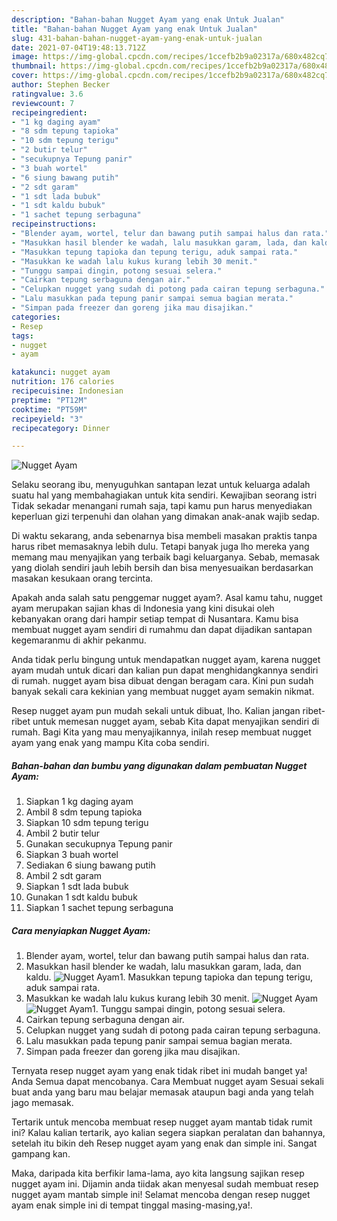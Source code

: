 ```yaml
---
description: "Bahan-bahan Nugget Ayam yang enak Untuk Jualan"
title: "Bahan-bahan Nugget Ayam yang enak Untuk Jualan"
slug: 431-bahan-bahan-nugget-ayam-yang-enak-untuk-jualan
date: 2021-07-04T19:48:13.712Z
image: https://img-global.cpcdn.com/recipes/1ccefb2b9a02317a/680x482cq70/nugget-ayam-foto-resep-utama.jpg
thumbnail: https://img-global.cpcdn.com/recipes/1ccefb2b9a02317a/680x482cq70/nugget-ayam-foto-resep-utama.jpg
cover: https://img-global.cpcdn.com/recipes/1ccefb2b9a02317a/680x482cq70/nugget-ayam-foto-resep-utama.jpg
author: Stephen Becker
ratingvalue: 3.6
reviewcount: 7
recipeingredient:
- "1 kg daging ayam"
- "8 sdm tepung tapioka"
- "10 sdm tepung terigu"
- "2 butir telur"
- "secukupnya Tepung panir"
- "3 buah wortel"
- "6 siung bawang putih"
- "2 sdt garam"
- "1 sdt lada bubuk"
- "1 sdt kaldu bubuk"
- "1 sachet tepung serbaguna"
recipeinstructions:
- "Blender ayam, wortel, telur dan bawang putih sampai halus dan rata."
- "Masukkan hasil blender ke wadah, lalu masukkan garam, lada, dan kaldu."
- "Masukkan tepung tapioka dan tepung terigu, aduk sampai rata."
- "Masukkan ke wadah lalu kukus kurang lebih 30 menit."
- "Tunggu sampai dingin, potong sesuai selera."
- "Cairkan tepung serbaguna dengan air."
- "Celupkan nugget yang sudah di potong pada cairan tepung serbaguna."
- "Lalu masukkan pada tepung panir sampai semua bagian merata."
- "Simpan pada freezer dan goreng jika mau disajikan."
categories:
- Resep
tags:
- nugget
- ayam

katakunci: nugget ayam 
nutrition: 176 calories
recipecuisine: Indonesian
preptime: "PT12M"
cooktime: "PT59M"
recipeyield: "3"
recipecategory: Dinner

---
```



![Nugget Ayam](https://img-global.cpcdn.com/recipes/1ccefb2b9a02317a/680x482cq70/nugget-ayam-foto-resep-utama.jpg)

Selaku seorang ibu, menyuguhkan santapan lezat untuk keluarga adalah suatu hal yang membahagiakan untuk kita sendiri. Kewajiban seorang istri Tidak sekadar menangani rumah saja, tapi kamu pun harus menyediakan keperluan gizi terpenuhi dan olahan yang dimakan anak-anak wajib sedap.

Di waktu  sekarang, anda sebenarnya bisa membeli masakan praktis tanpa harus ribet memasaknya lebih dulu. Tetapi banyak juga lho mereka yang memang mau menyajikan yang terbaik bagi keluarganya. Sebab, memasak yang diolah sendiri jauh lebih bersih dan bisa menyesuaikan berdasarkan masakan kesukaan orang tercinta. 



Apakah anda salah satu penggemar nugget ayam?. Asal kamu tahu, nugget ayam merupakan sajian khas di Indonesia yang kini disukai oleh kebanyakan orang dari hampir setiap tempat di Nusantara. Kamu bisa membuat nugget ayam sendiri di rumahmu dan dapat dijadikan santapan kegemaranmu di akhir pekanmu.

Anda tidak perlu bingung untuk mendapatkan nugget ayam, karena nugget ayam mudah untuk dicari dan kalian pun dapat menghidangkannya sendiri di rumah. nugget ayam bisa dibuat dengan beragam cara. Kini pun sudah banyak sekali cara kekinian yang membuat nugget ayam semakin nikmat.

Resep nugget ayam pun mudah sekali untuk dibuat, lho. Kalian jangan ribet-ribet untuk memesan nugget ayam, sebab Kita dapat menyajikan sendiri di rumah. Bagi Kita yang mau menyajikannya, inilah resep membuat nugget ayam yang enak yang mampu Kita coba sendiri.

<!--inarticleads1-->

##### Bahan-bahan dan bumbu yang digunakan dalam pembuatan Nugget Ayam:

1. Siapkan 1 kg daging ayam
1. Ambil 8 sdm tepung tapioka
1. Siapkan 10 sdm tepung terigu
1. Ambil 2 butir telur
1. Gunakan secukupnya Tepung panir
1. Siapkan 3 buah wortel
1. Sediakan 6 siung bawang putih
1. Ambil 2 sdt garam
1. Siapkan 1 sdt lada bubuk
1. Gunakan 1 sdt kaldu bubuk
1. Siapkan 1 sachet tepung serbaguna




<!--inarticleads2-->

##### Cara menyiapkan Nugget Ayam:

1. Blender ayam, wortel, telur dan bawang putih sampai halus dan rata.
1. Masukkan hasil blender ke wadah, lalu masukkan garam, lada, dan kaldu.
<img src="https://img-global.cpcdn.com/steps/f55f1a69cb47263b/160x128cq70/nugget-ayam-langkah-memasak-2-foto.jpg" alt="Nugget Ayam">1. Masukkan tepung tapioka dan tepung terigu, aduk sampai rata.
1. Masukkan ke wadah lalu kukus kurang lebih 30 menit.
<img src="https://img-global.cpcdn.com/steps/06c02d859bf0ae38/160x128cq70/nugget-ayam-langkah-memasak-4-foto.jpg" alt="Nugget Ayam"><img src="https://img-global.cpcdn.com/steps/08bc3e3c4c54c6c4/160x128cq70/nugget-ayam-langkah-memasak-4-foto.jpg" alt="Nugget Ayam">1. Tunggu sampai dingin, potong sesuai selera.
1. Cairkan tepung serbaguna dengan air.
1. Celupkan nugget yang sudah di potong pada cairan tepung serbaguna.
1. Lalu masukkan pada tepung panir sampai semua bagian merata.
1. Simpan pada freezer dan goreng jika mau disajikan.




Ternyata resep nugget ayam yang enak tidak ribet ini mudah banget ya! Anda Semua dapat mencobanya. Cara Membuat nugget ayam Sesuai sekali buat anda yang baru mau belajar memasak ataupun bagi anda yang telah jago memasak.

Tertarik untuk mencoba membuat resep nugget ayam mantab tidak rumit ini? Kalau kalian tertarik, ayo kalian segera siapkan peralatan dan bahannya, setelah itu bikin deh Resep nugget ayam yang enak dan simple ini. Sangat gampang kan. 

Maka, daripada kita berfikir lama-lama, ayo kita langsung sajikan resep nugget ayam ini. Dijamin anda tiidak akan menyesal sudah membuat resep nugget ayam mantab simple ini! Selamat mencoba dengan resep nugget ayam enak simple ini di tempat tinggal masing-masing,ya!.

